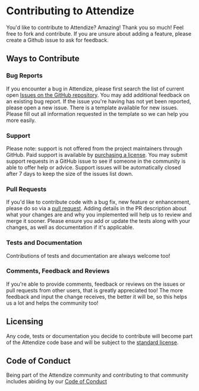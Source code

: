 # Contributing to Attendize

You'd like to contribute to Attendize? Amazing! Thank you so much! Feel free to
fork and contribute. If you are unsure about adding a feature, please create a
Github issue to ask for feedback.

## Ways to Contribute

### Bug Reports

If you encounter a bug in Attendize, please first search the list of current
open
[Issues on the GitHub repository](https://github.com/Attendize/Attendize/issues).
You may add additional feedback on an existing bug report. If the issue you're
having has not yet been reported, please open a new issue. There is a template
available for new issues. Please fill out all information requested in the
template so we can help you more easily.

### Support

Please note: support is not offered from the project maintainers through GitHub.
Paid support is available by
[purchasing a license](http://www.attendize.com/license.html). You may submit
support requests in a GitHub issue to see if someone in the community is able to
offer help or advice. Support issues will be automatically closed after 7 days
to keep the size of the issues list down.

### Pull Requests

If you'd like to contribute code with a bug fix, new feature or enhancement,
please do so via a
[pull request](https://help.github.com/en/github/collaborating-with-issues-and-pull-requests/creating-a-pull-request-from-a-fork).
Adding details in the PR description about what your changes are and why you
implemented will help us to review and merge it sooner. Please ensure you add or
update the tests along with your changes, as well as documentation if it's
applicable.

### Tests and Documentation

Contributions of tests and documentation are always welcome too!

### Comments, Feedback and Reviews

If you're able to provide comments, feedback or reviews on the issues or pull
requests from other users, that is greatly appreciated too! The more feedback
and input the change receives, the better it will be, so this helps us a lot and
helps the community too!

## Licensing

Any code, tests or documentation you decide to contribute will become part of
the Attendize code base and will be subject to the [standard license](LICENSE).

## Code of Conduct

Being part of the Attendize community and contributing to that community
includes abiding by our [Code of Conduct](CODE_OF_CONDUCT.md)
